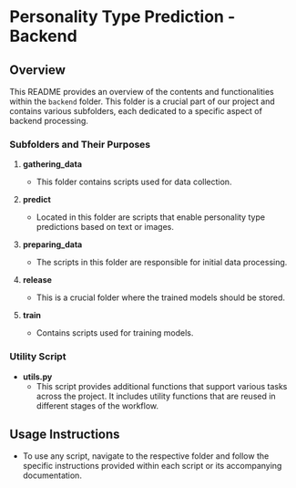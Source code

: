 # Personality Type Prediction - Backend

## Overview
This README provides an overview of the contents and functionalities within the `backend` folder. This folder is a crucial part of our project and contains various subfolders, each dedicated to a specific aspect of backend processing.

### Subfolders and Their Purposes

1. **gathering_data**
   - This folder contains scripts used for data collection.

2. **predict**
   - Located in this folder are scripts that enable personality type predictions based on text or images.

3. **preparing_data**
   - The scripts in this folder are responsible for initial data processing.

4. **release**
   - This is a crucial folder where the trained models should be stored.

5. **train**
   - Contains scripts used for training models.

### Utility Script

- **utils.py**
  - This script provides additional functions that support various tasks across the project. It includes utility functions that are reused in different stages of the workflow.

## Usage Instructions
- To use any script, navigate to the respective folder and follow the specific instructions provided within each script or its accompanying documentation.
